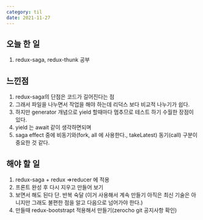 ```yaml
---
category: til
date: 2021-11-27
---
```


## 오늘 한 일

1. redux-saga, redux-thunk 공부

## 느낀점

1. redux-saga의 단점은 코드가 길어진다는 점
2. 그래서 파일을 나누면서 작업을 해야 하는데 리덕스 보다 비교적 나누기가 쉽다.
3. 하지만 generator 개념으로 yield 할때마다 멈추므로 테스트 하기 수월한 장점이 있다.
4. yield 는 await 같이 생각하면되며
5. saga effect 중에 비동기와(fork, all 에 사용한다., takeLatest) 동기(call) 구분이 중요한 것 같다.

## 해야 할 일

1. redux-saga + redux =>reducer 에 적용
2. 프론트 완성 후 다시 지우고 만들어 보기
3. 보면서 해도 된다 단. 반복 숙달 (이거 사용해서 계속 만들기 아직은 최신 기술은 아니지만 그래도 불편한 점을 알고 다음으로 넘어가야 한다.)
4. 만들때 redux-bootstrapt 적용해서 만들기(zerocho git 공지사항 확인)
